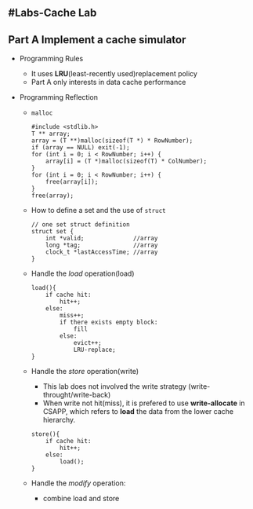 #Labs-Cache Lab
---

## Part A Implement a cache simulator
- Programming Rules
	- It uses **LRU**(least-recently used)replacement policy
	- Part A only interests in data cache performance

- Programming Reflection
	- `malloc`
	
		```
		#include <stdlib.h>
		T ** array;
		array = (T **)malloc(sizeof(T *) * RowNumber);
		if (array == NULL) exit(-1);
		for (int i = 0; i < RowNumber; i++) {
			array[i] = (T *)malloc(sizeof(T) * ColNumber);
		}
		for (int i = 0; i < RowNumber; i++) {
			free(array[i]);
		}
		free(array);
		``` 
	- How to define a set and the use of `struct`
	  
	  	```
		// one set struct definition
		struct set {
			int *valid;  		     //array
			long *tag;				 //array
			clock_t *lastAccessTime; //array
		}
		```
	- Handle the *load* operation(load)
	
		```
		load(){
			if cache hit:
				hit++;
			else:
				miss++;
				if there exists empty block:
					fill
				else:
					evict++;
					LRU-replace;
		}
		``` 
	- Handle the *store* operation(write)
		- This lab does not involved the write strategy (write-throught/write-back) 	
		- When write not hit(miss), it is prefered to use **write-allocate** in CSAPP, which refers to **load** the data from the lower cache hierarchy.

		```
		store(){
			if cache hit:
				hit++;
			else:
				load();
		}
		```
	- Handle the *modify* operation:
		- combine load and store